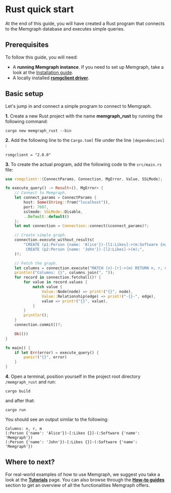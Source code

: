 # Rust quick start

At the end of this guide, you will have created a Rust program that connects to the Memgraph database and executes simple
queries.

## Prerequisites

To follow this guide, you will need:

- A **running Memgraph instance**. If you need to set up Memgraph, take a look
  at the [Installation guide](/installation/overview.mdx).
- A locally installed [**rsmgclient
  driver**](https://github.com/memgraph/rsmgclient).


## Basic setup

Let's jump in and connect a simple program to connect to Memgraph.

**1.** Create a new Rust project with the name **memgraph_rust** by running the
following command:

```
cargo new memgraph_rust --bin
```

**2.** Add the following line to the `Cargo.toml` file under the line
`[dependencies]` :

```
rsmgclient = "2.0.0"
```

**3.** To create the actual program, add the following code to the `src/main.rs`
file:

```rust
use rsmgclient::{ConnectParams, Connection, MgError, Value, SSLMode};

fn execute_query() -> Result<(), MgError> {
    // Connect to Memgraph.
    let connect_params = ConnectParams {
        host: Some(String::from("localhost")),
        port: 7687,
        sslmode: SSLMode::Disable,
        ..Default::default()
    };
    let mut connection = Connection::connect(&connect_params)?;

    // Create simple graph.
    connection.execute_without_results(
        "CREATE (p1:Person {name: 'Alice'})-[l1:Likes]->(m:Software {name: 'Memgraph'}) \
         CREATE (p2:Person {name: 'John'})-[l2:Likes]->(m);",
    )?;

    // Fetch the graph.
    let columns = connection.execute("MATCH (n)-[r]->(m) RETURN n, r, m;", None)?;
    println!("Columns: {}", columns.join(", "));
    for record in connection.fetchall()? {
        for value in record.values {
            match value {
                Value::Node(node) => print!("{}", node),
                Value::Relationship(edge) => print!("-{}-", edge),
                value => print!("{}", value),
            }
        }
        println!();
    }
    connection.commit()?;

    Ok(())
}

fn main() {
    if let Err(error) = execute_query() {
        panic!("{}", error)
    }
}
```

**4.** Open a terminal, position yourself in the project root directory `/memgraph_rust` and run:
``` 
cargo build
```
and after that:
```
cargo run
```

You should see an output similar to the following:

```
Columns: n, r, m
(:Person {'name': 'Alice'})-[:Likes {}]-(:Software {'name': 'Memgraph'})
(:Person {'name': 'John'})-[:Likes {}]-(:Software {'name': 'Memgraph'})
```

## Where to next?

For real-world examples of how to use Memgraph, we suggest you take a look at
the **[Tutorials](/tutorials/overview.md)** page. You can also browse through
the **[How-to guides](/how-to-guides/overview.md)**
section to get an overview of all the functionalities Memgraph offers.
